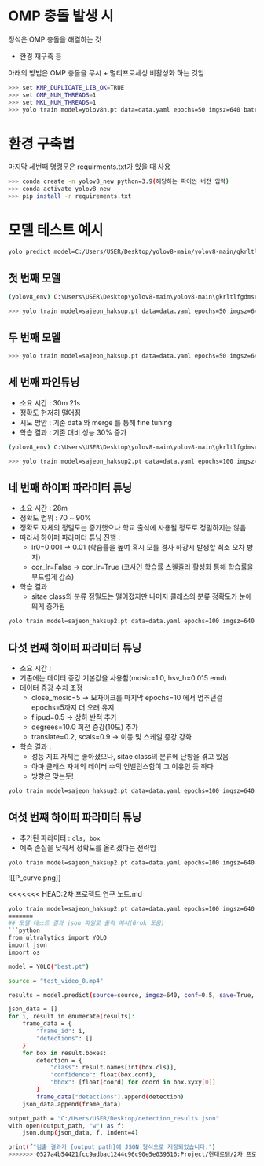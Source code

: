 # OMP 충돌 발생 시

정석은 OMP 충돌을 해결하는 것
- 환경 재구축 등

아래의 방법은 OMP 충돌을 무시 + 멀티프로세싱 비활성화 하는 것임

```bash
>>> set KMP_DUPLICATE_LIB_OK=TRUE
>>> set OMP_NUM_THREADS=1
>>> set MKL_NUM_THREADS=1
>>> yolo train model=yolov8n.pt data=data.yaml epochs=50 imgsz=640 batch=16 workers=0
```

# 환경 구축법
마지막 세번째 명령문은 requirments.txt가 있을 때 사용
```bash
>>> conda create -n yolov8_new python=3.9(해당하는 파이썬 버전 입력)
>>> conda activate yolov8_new
>>> pip install -r requirements.txt
```


# 모델 테스트 예시
```bash
yolo predict model=C:/Users/USER/Desktop/yolov8-main/yolov8-main/gkrltlfgdmsrj.v1i.yolov8.copy1/runs/detect/train/weights/best.pt source="C:/Users/USER/Desktop/yolov8-main/yolov8-main/gkrltlfgdmsrj.v1i.yolov8.copy1/test_video_0.mp4" imgsz=640 save=True conf=0.5 show=True
```

## 첫 번째 모델
```bash
(yolov8_env) C:\Users\USER\Desktop\yolov8-main\yolov8-main\gkrltlfgdmsrj.v1i.yolov8.copy

>>> yolo train model=sajeon_haksup.pt data=data.yaml epochs=50 imgsz=640 batch=16 pretrained=True lr0=0.001
```

##  두 번째 모델
```bash
>>> yolo train model=sajeon_haksup.pt data=data.yaml epochs=50 imgsz=640 batch=16 pretrained=True lr0=0.001 freeze=10
```

## 세 번째 파인튜닝
- 소요 시간 : 30m 21s
- 정확도 현저히 떨어짐
- 시도 방안 : 기존 data 와 merge 를 통해 fine tuning
- 학습 결과 : 기존 대비 성능 30% 증가
```bash
(yolov8_env) C:\Users\USER\Desktop\yolov8-main\yolov8-main\gkrltlfgdmsrj.v1i.yolov8.copy1>

>>> yolo train model=sajeon_haksup2.pt data=data.yaml epochs=100 imgsz=640 batch=16 pretrained=True lr0=0.001 freeze=10
```

## 네 번째 하이퍼 파라미터 튜닝
- 소요 시간 : 28m
- 정확도 범위 : 70 ~ 90%
- 정확도 자체의 정밀도는 증가했으나 학교 출석에 사용될 정도로 정밀하지는 않음
- 따라서 하이퍼 파라미터 튜닝 진행 : 
	- lr0=0.001 $\rightarrow$ 0.01 (학습률을 높여 혹시 모를 경사 하강시 발생할 최소 오차 방지)
	- cor_lr=False $\rightarrow$ cor_lr=True (코사인 학습률 스켈쥴러 활성화 통해 학습률을 부드럽게 감소)
- 학습 결과
	- sitae class의 분류 정밀도는 떨어졌지만 나머지 클래스의 분류 정확도가 눈에 띄게 증가됨
```bash
yolo train model=sajeon_haksup2.pt data=data.yaml epochs=100 imgsz=640 batch=16 pretrained=True lr0=0.01 freeze=10 cos_lr=True
```
## 다섯 번쨰 하이퍼 파라미터 튜닝
- 소요 시간 : 
- 기존에는 데이터 증강 기본값을 사용함(mosic=1.0, hsv_h=0.015 emd)
- 데이터 증강 수치 조정
	- close_mosic=5 $\rightarrow$ 모자이크를 마지막 epochs=10 에서 멈추던걸 epochs=5까지 더 오래 유지
	- flipud=0.5 $\rightarrow$ 상하 반적 추가
	- degrees=10.0 회전 증강(10도) 추가
	- translate=0.2, scals=0.9 $\rightarrow$ 이동 및 스케일 증강 강화
- 학습 결과 : 
	- 성능 지표 자체는 좋아졌으나, sitae class의 분류에 난항을 겪고 있음
	- 아마 클래스 자체의 데이터 수의 언벨런스함이 그 이유인 듯 하다
	- 방향은 맞는듯!

```bash
yolo train model=sajeon_haksup2.pt data=data.yaml epochs=100 imgsz=640 batch=16 pretrained=True lr0=0.01 freeze=10 cos_lr=True close_mosaic=5 flipud=0.5 degrees=10.0 translate=0.2 scale=0.9
```

## 여섯 번쨰 하이퍼 파라미터 튜닝
- 추가된 파라미터 : `cls, box`
- 예측 손실을 낮춰서 정확도를 올리겠다는 전략임
```bash
yolo train model=sajeon_haksup2.pt data=data.yaml epochs=100 imgsz=640 batch=16 pretrained=True lr0=0.01 freeze=10 cos_lr=True close_mosaic=5 flipud=0.5 degrees=10.0 translate=0.2 scale=0.9 cls=3.1, box=0.15
```

![[P_curve.png]]

<<<<<<< HEAD:2차 프로젝트 연구 노트.md
```bash
yolo train model=sajeon_haksup2.pt data=data.yaml epochs=100 imgsz=640 batch=16 pretrained=True lr0=0.001 freeze=6 cos_lr=True close_mosaic=5 flipud=0.5 degrees=10.0 translate=0.2 scale=0.9 cls=3.1, box=0.15
=======
## 모델 테스트 결과 json 파일로 출력 예시(Grok 도움)
```python
from ultralytics import YOLO
import json
import os

model = YOLO("best.pt")

source = "test_video_0.mp4"

results = model.predict(source=source, imgsz=640, conf=0.5, save=True, show=True)

json_data = []
for i, result in enumerate(results):
    frame_data = {
        "frame_id": i,
        "detections": []
    }
    for box in result.boxes:
        detection = {
            "class": result.names[int(box.cls)],
            "confidence": float(box.conf),
            "bbox": [float(coord) for coord in box.xyxy[0]]
        }
        frame_data["detections"].append(detection)
    json_data.append(frame_data)

output_path = "C:/Users/USER/Desktop/detection_results.json"
with open(output_path, "w") as f:
    json.dump(json_data, f, indent=4)

print(f"검출 결과가 {output_path}에 JSON 형식으로 저장되었습니다.")
>>>>>>> 0527a4b54421fcc9adbac1244c96c90e5e039516:Project/현대로템/2차 프로젝트/2차 프로젝트 연구 노트.md
```